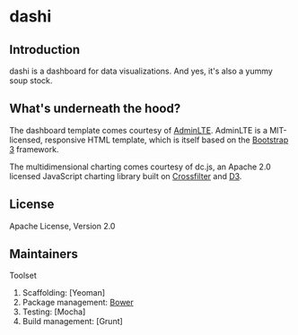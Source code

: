 # dashi

## Introduction
dashi is a dashboard for data visualizations. And yes, it's also a yummy soup stock.


## What's underneath the hood?
The dashboard template comes courtesy of [AdminLTE](https://almsaeedstudio.com/themes/AdminLTE/documentation/index.html). AdminLTE is a MIT-licensed, responsive HTML template, which is itself based on the [Bootstrap 3](http://getbootstrap.com/) framework.

The multidimensional charting comes courtesy of dc.js, an Apache 2.0 licensed JavaScript charting library built on [Crossfilter](https://square.github.io/crossfilter/) and [D3](http://d3js.org/).

## License
Apache License, Version 2.0

## Maintainers

Toolset

 1. Scaffolding: [Yeoman]
 2. Package management: [Bower](http://bower.io/)
 3. Testing: [Mocha]
 4. Build management: [Grunt]
 